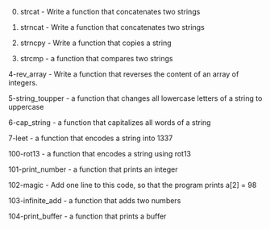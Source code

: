 0. strcat - Write a function that concatenates two strings

1. strncat - Write a function that concatenates two strings

2. strncpy - Write a function that copies a string

3. strcmp - a function that compares two strings

4-rev_array - Write a function that reverses the content of an array of integers.

5-string_toupper - a function that changes all lowercase letters of a string to uppercase

6-cap_string - a function that capitalizes all words of a string

7-leet - a function that encodes a string into 1337

100-rot13 -  a function that encodes a string using rot13

101-print_number - a function that prints an integer

102-magic - Add one line to this code, so that the program prints a[2] = 98

103-infinite_add - a function that adds two numbers

104-print_buffer - a function that prints a buffer
